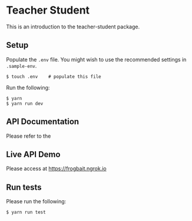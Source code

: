 # Teacher Student

This is an introduction to the teacher-student package.

## Setup

Populate the `.env` file. You might wish to use the recommended settings in `.sample-env`.

    $ touch .env    # populate this file

Run the following:

    $ yarn
    $ yarn run dev

## API Documentation

Please refer to the

## Live API Demo

Please access at https://frogbait.ngrok.io

## Run tests

Please run the following:

    $ yarn run test

